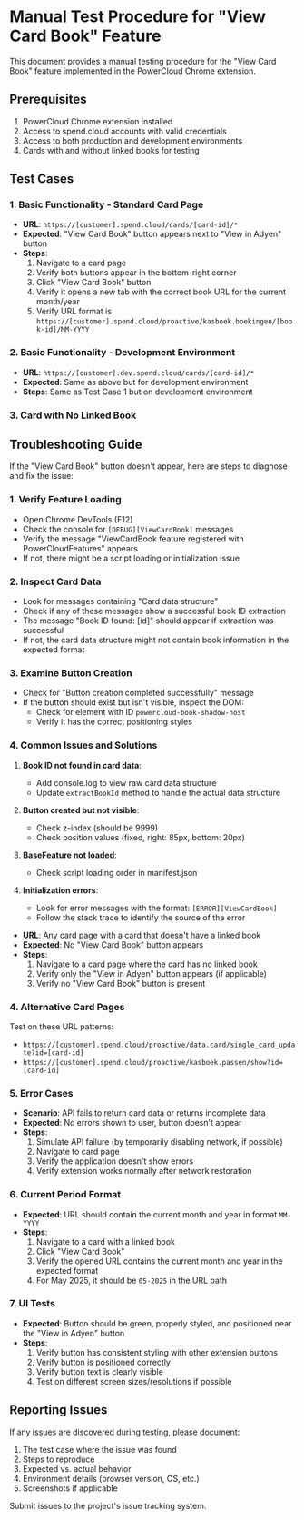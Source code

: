 # Manual Test Procedure for "View Card Book" Feature

This document provides a manual testing procedure for the "View Card Book" feature implemented in the PowerCloud Chrome extension.

## Prerequisites

1. PowerCloud Chrome extension installed
2. Access to spend.cloud accounts with valid credentials
3. Access to both production and development environments
4. Cards with and without linked books for testing

## Test Cases

### 1. Basic Functionality - Standard Card Page

- **URL**: `https://[customer].spend.cloud/cards/[card-id]/*`
- **Expected**: "View Card Book" button appears next to "View in Adyen" button
- **Steps**:
  1. Navigate to a card page
  2. Verify both buttons appear in the bottom-right corner
  3. Click "View Card Book" button
  4. Verify it opens a new tab with the correct book URL for the current month/year
  5. Verify URL format is `https://[customer].spend.cloud/proactive/kasboek.boekingen/[book-id]/MM-YYYY`

### 2. Basic Functionality - Development Environment

- **URL**: `https://[customer].dev.spend.cloud/cards/[card-id]/*`
- **Expected**: Same as above but for development environment
- **Steps**: Same as Test Case 1 but on development environment

### 3. Card with No Linked Book

## Troubleshooting Guide

If the "View Card Book" button doesn't appear, here are steps to diagnose and fix the issue:

### 1. Verify Feature Loading

- Open Chrome DevTools (F12)
- Check the console for `[DEBUG][ViewCardBook]` messages
- Verify the message "ViewCardBook feature registered with PowerCloudFeatures" appears
- If not, there might be a script loading or initialization issue

### 2. Inspect Card Data

- Look for messages containing "Card data structure"
- Check if any of these messages show a successful book ID extraction
- The message "Book ID found: [id]" should appear if extraction was successful
- If not, the card data structure might not contain book information in the expected format

### 3. Examine Button Creation

- Check for "Button creation completed successfully" message
- If the button should exist but isn't visible, inspect the DOM:
  - Check for element with ID `powercloud-book-shadow-host`
  - Verify it has the correct positioning styles

### 4. Common Issues and Solutions

1. **Book ID not found in card data**: 
   - Add console.log to view raw card data structure
   - Update `extractBookId` method to handle the actual data structure

2. **Button created but not visible**:
   - Check z-index (should be 9999)
   - Check position values (fixed, right: 85px, bottom: 20px)

3. **BaseFeature not loaded**:
   - Check script loading order in manifest.json

4. **Initialization errors**:
   - Look for error messages with the format: `[ERROR][ViewCardBook]`
   - Follow the stack trace to identify the source of the error

- **URL**: Any card page with a card that doesn't have a linked book
- **Expected**: No "View Card Book" button appears
- **Steps**:
  1. Navigate to a card page where the card has no linked book
  2. Verify only the "View in Adyen" button appears (if applicable)
  3. Verify no "View Card Book" button is present

### 4. Alternative Card Pages

Test on these URL patterns:
- `https://[customer].spend.cloud/proactive/data.card/single_card_update?id=[card-id]`
- `https://[customer].spend.cloud/proactive/kasboek.passen/show?id=[card-id]`

### 5. Error Cases

- **Scenario**: API fails to return card data or returns incomplete data
- **Expected**: No errors shown to user, button doesn't appear
- **Steps**:
  1. Simulate API failure (by temporarily disabling network, if possible)
  2. Navigate to card page
  3. Verify the application doesn't show errors
  4. Verify extension works normally after network restoration

### 6. Current Period Format

- **Expected**: URL should contain the current month and year in format `MM-YYYY`
- **Steps**:
  1. Navigate to a card with a linked book
  2. Click "View Card Book"
  3. Verify the opened URL contains the current month and year in the expected format
  4. For May 2025, it should be `05-2025` in the URL path

### 7. UI Tests

- **Expected**: Button should be green, properly styled, and positioned near the "View in Adyen" button
- **Steps**:
  1. Verify button has consistent styling with other extension buttons
  2. Verify button is positioned correctly
  3. Verify button text is clearly visible
  4. Test on different screen sizes/resolutions if possible

## Reporting Issues

If any issues are discovered during testing, please document:

1. The test case where the issue was found
2. Steps to reproduce
3. Expected vs. actual behavior
4. Environment details (browser version, OS, etc.)
5. Screenshots if applicable

Submit issues to the project's issue tracking system.
